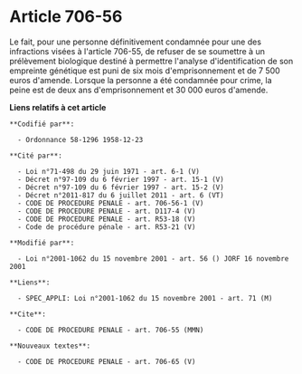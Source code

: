 # Article 706-56

Le fait, pour une personne définitivement condamnée pour une des infractions visées à l'article 706-55, de refuser de se
soumettre à un prélèvement biologique destiné à permettre l'analyse d'identification de son empreinte génétique est puni de
six mois d'emprisonnement et de 7 500 euros d'amende. Lorsque la personne a été condamnée pour crime, la peine est de deux
ans d'emprisonnement et 30 000 euros d'amende.

**Liens relatifs à cet article**

	**Codifié par**:

	  - Ordonnance 58-1296 1958-12-23

	**Cité par**:

	  - Loi n°71-498 du 29 juin 1971 - art. 6-1 (V)
	  - Décret n°97-109 du 6 février 1997 - art. 15-1 (V)
	  - Décret n°97-109 du 6 février 1997 - art. 15-2 (V)
	  - Décret n°2011-817 du 6 juillet 2011 - art. 6 (VT)
	  - CODE DE PROCEDURE PENALE - art. 706-56-1 (V)
	  - CODE DE PROCEDURE PENALE - art. D117-4 (V)
	  - CODE DE PROCEDURE PENALE - art. R53-18 (V)
	  - Code de procédure pénale - art. R53-21 (V)

	**Modifié par**:

	  - Loi n°2001-1062 du 15 novembre 2001 - art. 56 () JORF 16 novembre 2001

	**Liens**:

	  - SPEC_APPLI: Loi n°2001-1062 du 15 novembre 2001 - art. 71 (M)

	**Cite**:

	  - CODE DE PROCEDURE PENALE - art. 706-55 (MMN)

	**Nouveaux textes**:

	  - CODE DE PROCEDURE PENALE - art. 706-65 (V)
